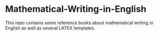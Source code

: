 # Mathematical-Writing-in-English

This repo contains some reference books about mathematical writing in English as well as several LATEX templates.
